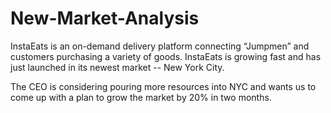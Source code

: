 # New-Market-Analysis

InstaEats is an on-demand delivery platform connecting “Jumpmen” and customers purchasing a variety of goods. InstaEats is growing fast and has just launched in its newest market -- New York City.

The CEO is considering pouring more resources into NYC and wants us to come up with a plan to grow the market by 20% in two months.